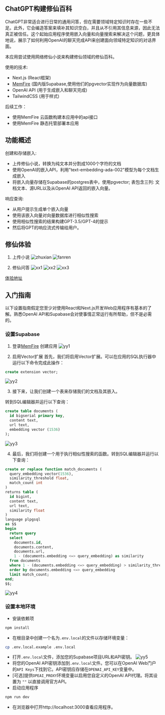 ## ChatGPT构建修仙百科

ChatGPT非常适合进行日常的通用问答，但在需要领域特定知识时存在一些不足。此外，它会编造答案来填补其知识空白，并且从不引用其信息来源，因此无法真正被信任。这个起始应用程序使用嵌入向量和向量搜索来解决这个问题，更具体地说，展示了如何利用OpenAI的聊天完成API来创建面向领域特定知识的对话界面。

本应用尝试使用网络修仙小说来构建修仙领域的修仙百科。

使用的技术:
- Next.js (React框架)
- [MemFire](https://cloud.memfiredb.com/auth/login?from=1HdvKv&utm_source=github) (国内版Supabase,使用他们的pgvector实现作为向量数据库)
- OpenAI API (用于生成嵌入和聊天完成)
- TailwindCSS (用于样式)

后续工作：
- 使用MemFire 云函数构建本应用中的api接口
- 使用MemFire 静态托管部署本应用

## 功能概述

创建和存储嵌入:

- 上传修仙小说，转换为纯文本并分割成1000个字符的文档
- 使用OpenAI的嵌入API，利用"text-embedding-ada-002"模型为每个文档生成嵌入
- 将嵌入向量存储在Supabase的postgres表中，使用pgvector; 表包含三列: 文档文本、源URL以及从OpenAI API返回的嵌入向量。

响应查询:

- 从用户提示生成单个嵌入向量
- 使用该嵌入向量对向量数据库进行相似性搜索
- 使用相似性搜索的结果构建GPT-3.5/GPT-4的提示
- 然后将GPT的响应流式传输给用户。

## 修仙体验
1. 上传小说
![zhuxian](https://cnnbrba5g6haaugeu530.baseapi.memfiredb.com/storage/v1/object/public/xiuxian/sc1.png)
![fanren](https://cnnbrba5g6haaugeu530.baseapi.memfiredb.com/storage/v1/object/public/xiuxian/sc2.png)

2. 修仙问答
![xx1](https://cnnbrba5g6haaugeu530.baseapi.memfiredb.com/storage/v1/object/public/xiuxian/xiuxian1.png)
![xx2](https://cnnbrba5g6haaugeu530.baseapi.memfiredb.com/storage/v1/object/public/xiuxian/xiuxian2.png)
![xx3](https://cnnbrba5g6haaugeu530.baseapi.memfiredb.com/storage/v1/object/public/xiuxian/xiuxian3.png)


[体验地址](http://ai.itrunner.cn:3000/)
## 入门指南

以下设置指南假定您至少对使用React和Next.js开发Web应用程序有基本的了解。熟悉OpenAI API和Supabase会对使事情正常运行有所帮助，但不是必需的。

### 设置Supabase
1. 登录[MemFire](https://cloud.memfiredb.com/auth/login?from=1HdvKv&utm_source=github) 创建应用
![yy1](https://cnnbrba5g6haaugeu530.baseapi.memfiredb.com/storage/v1/object/public/xiuxian/xiuxian2.png)

2. 启用Vector扩展
 首先，我们将启用Vector扩展。可以在应用的SQL执行器中运行以下命令完成此操作：

```sql
create extension vector;
```
![yy2](https://cnnbrba5g6haaugeu530.baseapi.memfiredb.com/storage/v1/object/public/xiuxian/yy2.png)

3. 接下来，让我们创建一个表来存储我们的文档及其嵌入。

转到SQL编辑器并运行以下查询：

```sql
create table documents (
  id bigserial primary key,
  content text,
  url text,
  embedding vector (1536)
);
```
![yy3](https://cnnbrba5g6haaugeu530.baseapi.memfiredb.com/storage/v1/object/public/xiuxian/yy3.png)

4. 最后，我们将创建一个用于执行相似性搜索的函数。转到SQL编辑器并运行以下查询：

```sql
create or replace function match_documents (
  query_embedding vector(1536),
  similarity_threshold float,
  match_count int
)
returns table (
  id bigint,
  content text,
  url text,
  similarity float
)
language plpgsql
as $$
begin
  return query
  select
    documents.id,
    documents.content,
    documents.url,
    1 - (documents.embedding <=> query_embedding) as similarity
  from documents
  where 1 - (documents.embedding <=> query_embedding) > similarity_threshold
  order by documents.embedding <=> query_embedding
  limit match_count;
end;
$$;

```
![yy4](https://cnnbrba5g6haaugeu530.baseapi.memfiredb.com/storage/v1/object/public/xiuxian/yy3.png)

### 设置本地环境

- 安装依赖项
```bash
npm install
```

- 在根目录中创建一个名为`.env.local`的文件以存储环境变量：

```bash
cp .env.local.example .env.local
```

- 打开`.env.local`文件，添加您的Supabase项目URL和API密钥。
![yy5](https://cnnbrba5g6haaugeu530.baseapi.memfiredb.com/storage/v1/object/public/xiuxian/yy3.png)
- 将您的OpenAI API密钥添加到`.env.local`文件。您可以在OpenAI Web门户的`API Keys`下找到它。API密钥应存储在`OPENAI_API_KEY`变量中。
- [可选]提供`OPEAI_PROXY`环境变量以启用您自定义的OpenAI API代理。将其设置为 `""` 以直接调用官方API。
- 启动应用程序

```bash
npm run dev
```

- 在浏览器中打开http://localhost:3000查看应用程序。
